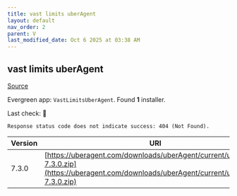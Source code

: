 ```yaml
---
title: vast limits uberAgent
layout: default
nav_order: 2
parent: V
last_modified_date: Oct 6 2025 at 03:38 AM
---
```


## vast limits uberAgent

[Source](https://uberagent.com/)

Evergreen app: `VastLimitsUberAgent`. Found **1** installer.

Last check: 🔴
```
Response status code does not indicate success: 404 (Not Found).
```

| Version | URI                                                                                                                                            |
| ------- | ---------------------------------------------------------------------------------------------------------------------------------------------- |
| 7.3.0   | [https://uberagent.com/downloads/uberAgent/current/uberAgent-7.3.0.zip](https://uberagent.com/downloads/uberAgent/current/uberAgent-7.3.0.zip) |

